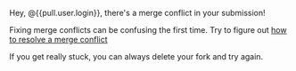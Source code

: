 Hey, @{{pull.user.login}}, there's a merge conflict in your submission!

Fixing merge conflicts can be confusing the first time. Try to figure out [how to resolve a merge conflict](https://help.github.com/en/github/collaborating-with-issues-and-pull-requests/resolving-a-merge-conflict-on-github)

If you get really stuck, you can always delete your fork and try again.
